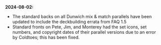 **2024-08-02:**
  - The standard backs on all Dunwich mix & match parallels have been updated to include the deckbuilding errata from FAQ 1.5
  - Standard fronts on Pete, Jim, and Monterey had the set icons, set numbers, and copyright dates of their parallel versions due to an error by Coldtoes; this has been fixed.
